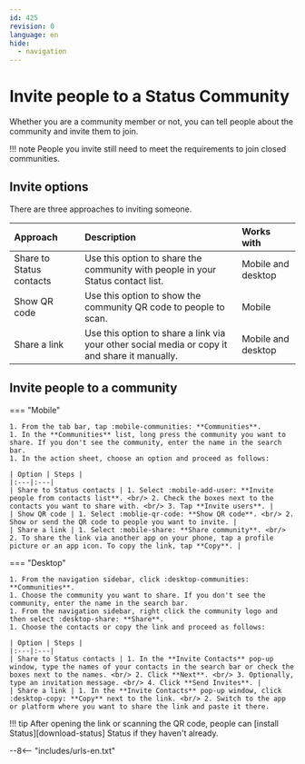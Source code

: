 ```yaml
---
id: 425
revision: 0
language: en
hide:
  - navigation
---
```


# Invite people to a Status Community

Whether you are a community member or not, you can tell people about the community and invite them to join.

!!! note
    People you invite still need to meet the requirements to join closed communities.

## Invite options

There are three approaches to inviting someone.

| Approach | Description | Works with |
|:---|:---|:---|
| Share to Status contacts | Use this option to share the community with people in your Status contact list. | Mobile and desktop |
| Show QR code | Use this option to show the community QR code to people to scan. | Mobile |
| Share a link | Use this option to share a link via your other social media or copy it and share it manually. | Mobile and desktop |

## Invite people to a community

=== "Mobile"

    1. From the tab bar, tap :mobile-communities: **Communities**.
    1. In the **Communities** list, long press the community you want to share. If you don't see the community, enter the name in the search bar.
    1. In the action sheet, choose an option and proceed as follows:
    
    | Option | Steps |
    |:---|:---|
    | Share to Status contacts | 1. Select :mobile-add-user: **Invite people from contacts list**. <br/> 2. Check the boxes next to the contacts you want to share with. <br/> 3. Tap **Invite users**. |
    | Show QR code | 1. Select :moblie-qr-code: **Show QR code**. <br/> 2. Show or send the QR code to people you want to invite. |
    | Share a link | 1. Select :mobile-share: **Share community**. <br/> 2. To share the link via another app on your phone, tap a profile picture or an app icon. To copy the link, tap **Copy**. |

=== "Desktop"

    1. From the navigation sidebar, click :desktop-communities: **Communities**.
    1. Choose the community you want to share. If you don't see the community, enter the name in the search bar.
    1. From the navigation sidebar, right click the community logo and then select :desktop-share: **Share**.
    1. Choose the contacts or copy the link and proceed as follows:
    
    | Option | Steps |
    |:---|:---|
    | Share to Status contacts | 1. In the **Invite Contacts** pop-up window, type the names of your contacts in the search bar or check the boxes next to the names. <br/> 2. Click **Next**. <br/> 3. Optionally, type an invitation message. <br/> 4. Click **Send Invites**. | 
    | Share a link | 1. In the **Invite Contacts** pop-up window, click :desktop-copy: **Copy** next to the link. <br/> 2. Switch to the app or platform where you want to share the link and paste it there.

!!! tip
    After opening the link or scanning the QR code, people can [install Status][download-status] Status if they haven't already.

--8<-- "includes/urls-en.txt"
